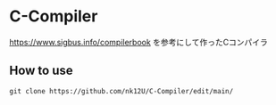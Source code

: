 # C-Compiler
https://www.sigbus.info/compilerbook を参考にして作ったCコンパイラ

## How to use

``git clone https://github.com/nk12U/C-Compiler/edit/main/``

